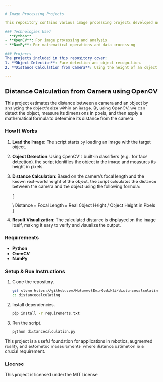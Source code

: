```yaml
---

# Image Processing Projects

This repository contains various image processing projects developed using **OpenCV** and **NumPy**. The purpose of these projects is to apply and analyze different image processing techniques. Each project includes an independent Python script that accomplishes a specific task.

### Technologies Used
- **Python**
- **OpenCV**: For image processing and analysis
- **NumPy**: For mathematical operations and data processing

### Projects
The projects included in this repository cover:
1. **Object Detection**: Face detection and object recognition.
2. **Distance Calculation from Camera**: Using the height of an object in an image to calculate the distance between the camera and the object.

---
```


## Distance Calculation from Camera using OpenCV

This project estimates the distance between a camera and an object by analyzing the object's size within an image. By using OpenCV, we can detect the object, measure its dimensions in pixels, and then apply a mathematical formula to determine its distance from the camera.

### How It Works

1. **Load the Image**: The script starts by loading an image with the target object.
2. **Object Detection**: Using OpenCV's built-in classifiers (e.g., for face detection), the script identifies the object in the image and measures its height in pixels.
3. **Distance Calculation**: Based on the camera’s focal length and the known real-world height of the object, the script calculates the distance between the camera and the object using the following formula:

   \[
   
   \ Distance = Focal Length × Real Object Height / Object Height in Pixels
​
   \]

5. **Result Visualization**: The calculated distance is displayed on the image itself, making it easy to verify and visualize the output.

### Requirements
- **Python**
- **OpenCV**
- **NumPy**

### Setup & Run Instructions

1. Clone the repository.
   ```bash
   git clone https://github.com/MuhammetEmirGedikli/distancecalculating.git
   cd distancecalculating
   ```

2. Install dependencies.
   ```bash
   pip install -r requirements.txt
   ```

3. Run the script.
   ```bash
   python distancecalculation.py
   ```

This project is a useful foundation for applications in robotics, augmented reality, and automated measurements, where distance estimation is a crucial requirement.

### License
This project is licensed under the MIT License.

